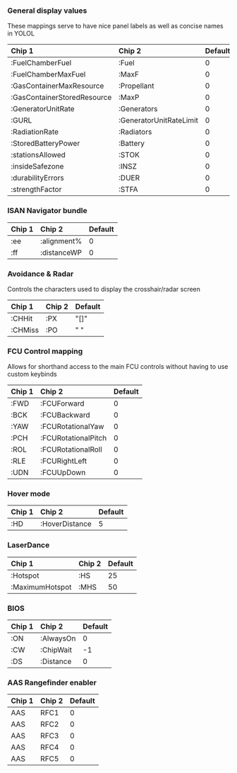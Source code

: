 ### General display values

These mappings serve to have nice panel labels as well as concise names in YOLOL

| Chip 1                        | Chip 2             | Default |
| :---------------------------- | :----------------- | ------- |
| :FuelChamberFuel              | :Fuel              | 0       |
| :FuelChamberMaxFuel           | :MaxF              | 0       |
| :GasContainerMaxResource      | :Propellant        | 0       |
| :GasContainerStoredResource   | :MaxP              | 0       |
| :GeneratorUnitRate            | :Generators        | 0       |
| :GURL                    | :GeneratorUnitRateLimit | 0       |
| :RadiationRate                | :Radiators         | 0       |
| :StoredBatteryPower           | :Battery           | 0       |
| :stationsAllowed              | :STOK              | 0       |
| :insideSafezone               | :INSZ              | 0       |
| :durabilityErrors             | :DUER              | 0       |
| :strengthFactor               | :STFA              | 0       |

### ISAN Navigator bundle

| Chip 1                        | Chip 2             | Default |
| :---------------------------- | :----------------- | ------- |
| :ee                           | :alignment%        | 0       |
| :ff                           | :distanceWP        | 0       |


### Avoidance & Radar

Controls the characters used to display the crosshair/radar screen

| Chip 1                        | Chip 2             | Default |
| :---------------------------- | :----------------- | ------- |
| :CHHit                        | :PX                | "[]"    |
| :CHMiss                       | :PO                | "  "    |


### FCU Control mapping

Allows for shorthand access to the main FCU controls without having to use custom keybinds

| Chip 1                        | Chip 2             | Default |
| :---------------------------- | :----------------- | ------- |
| :FWD                          | :FCUForward        | 0       |
| :BCK                          | :FCUBackward       | 0       |
| :YAW                          | :FCURotationalYaw  | 0       |
| :PCH                          | :FCURotationalPitch| 0       |
| :ROL                          | :FCURotationalRoll | 0       |
| :RLE                          | :FCURightLeft      | 0       |
| :UDN                          | :FCUUpDown         | 0       |


### Hover mode

| Chip 1                        | Chip 2             | Default |
| :---------------------------- | :----------------- | ------- |
| :HD                           | :HoverDistance     | 5       |


### LaserDance

| Chip 1                        | Chip 2             | Default |
| :---------------------------- | :----------------- | ------- |
| :Hotspot                      | :HS                | 25      |
| :MaximumHotspot               | :MHS               | 50      |


### BIOS

| Chip 1                        | Chip 2             | Default |
| :---------------------------- | :----------------- | ------- |
| :ON                           | :AlwaysOn          | 0       |
| :CW                           | :ChipWait          | -1      |
| :DS                           | :Distance          | 0       |


### AAS Rangefinder enabler

| Chip 1                        | Chip 2             | Default |
| :---------------------------- | :----------------- | ------- |
| AAS                           | RFC1               | 0       |
| AAS                           | RFC2               | 0       |
| AAS                           | RFC3               | 0       |
| AAS                           | RFC4               | 0       |
| AAS                           | RFC5               | 0       |
